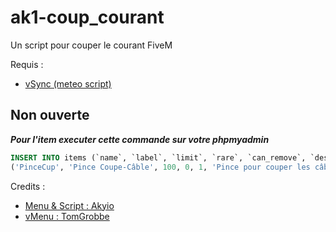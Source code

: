 # ak1-coup_courant
Un script pour couper le courant FiveM

Requis :
  - [vSync (meteo script)](https://github.com/DevTestingPizza/vSync)

## Non ouverte

***Pour l'item executer cette commande sur votre phpmyadmin***
```sql
INSERT INTO items (`name`, `label`, `limit`, `rare`, `can_remove`, `desc`) VALUES
('PinceCup', 'Pince Coupe-Câble', 100, 0, 1, 'Pince pour couper les câbles');
```

Credits :
  - [Menu & Script : Akyio](https://github.com/Akiyo-bot)
  - [vMenu : TomGrobbe](https://github.com/TomGrobbe/vMenu)
